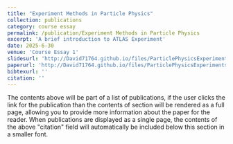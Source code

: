 ```yaml
---
title: "Experiment Methods in Particle Physics"
collection: publications
category: course essay
permalink: /publication/Experiment Methods in Particle Physics
excerpt: 'A brief introduction to ATLAS Experiment'
date: 2025-6-30
venue: 'Course Essay 1'
slidesurl: 'http://David71764.github.io/files/ParticlePhysicsExperiments.pdf'
paperurl: 'http://David71764.github.io/files/ParticlePhysicsExperiments.pdf'
bibtexurl: ''
citation: ''
---
```

The contents above will be part of a list of publications, if the user clicks the link for the publication than the contents of section will be rendered as a full page, allowing you to provide more information about the paper for the reader. When publications are displayed as a single page, the contents of the above "citation" field will automatically be included below this section in a smaller font.
